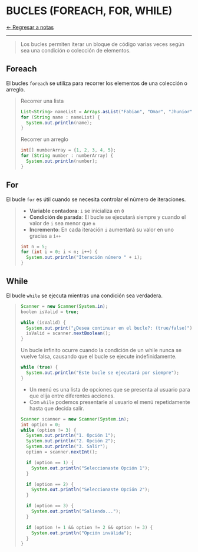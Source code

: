 # BUCLES (FOREACH, FOR, WHILE)

[← Regresar a notas](./../../../../../../resources/readmes/README.md) <br>

---

> Los bucles permiten iterar un bloque de código varias veces según sea una condición o colección de elementos.

## Foreach
El bucles `foreach` se utiliza para recorrer los elementos de una colección o arreglo.

> Recorrer una lista
>```java
> List<String> nameList = Arrays.asList("Fabian", "Omar", "Jhunior");
> for (String name : nameList) {
>   System.out.println(name);
> }
>```
>
> Recorrer un arreglo
>```java
> int[] numberArray = {1, 2, 3, 4, 5};
> for (String number : numberArray) {
>   System.out.println(number);
> }

## For
El bucle `for` es útil cuando se necesita controlar el número de iteraciones.

> - **Variable contadora**: `i` se inicializa en `0`
> - **Condición de parada**: El bucle se ejecutará siempre y cuando el valor de `i` sea menor que `n`
> - **Incremento**: En cada iteración `i` aumentará su valor en uno gracias a `i++`
>```java
> int n = 5;
> for (int i = 0; i < n; i++) {
>   System.out.println("Iteración número " + i);
> }
>```

## While
El bucle `while` se ejecuta mientras una condición sea verdadera.

>```java
> Scanner = new Scanner(System.in);
> boolen isValid = true;
>
> while (isValid) {
>   System.out.print("¿Desea continuar en el bucle?: (true/false)");
>   isValid = scanner.nextBoolean();
> }
>```
>
> Un bucle infinito ocurre cuando la condición de un while nunca se vuelve falsa, causando que el bucle se ejecute indefinidamente.
>```java
> while (true) {
>   System.out.println("Este bucle se ejecutará por siempre");
> }
>```
>
> - Un menú es una lista de opciones que se presenta al usuario para que elija entre diferentes acciones. 
> - Con `while` podemos presentarle al usuario el menú repetidamente hasta que decida salir. 
>```java
> Scanner scanner = new Scanner(System.in);
> int option = 0;
> while (option != 3) {
>   System.out.println("1. Opción 1");
>   System.out.println("2. Opción 2");
>   System.out.println("3. Salir");
>   option = scanner.nextInt();
>
>   if (option == 1) {
>     System.out.println("Seleccionaste Opción 1");
>   }
>
>   if (option == 2) {
>     System.out.println("Seleccionaste Opción 2");
>   }
>
>   if (option == 3) {
>     System.out.println("Saliendo...");
>   }
>
>   if (option != 1 && option != 2 && option != 3) {
>     System.out.println("Opción inválida");
>   }
> }
>```

